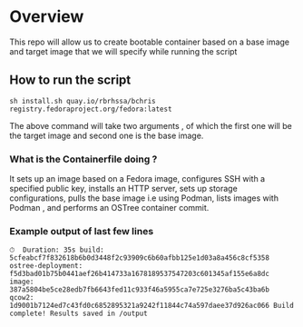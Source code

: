 # Overview
This repo will allow us to create bootable container based on a base image and target image that we will specify
while running the script

## How to run the script

`sh install.sh quay.io/rbrhssa/bchris registry.fedoraproject.org/fedora:latest`

The above command will take two arguments , of which the first one will be the target image and second one is the base image.

### What is the Containerfile doing ?

It sets up an image based on a Fedora image, configures SSH with a specified 
public key, installs an HTTP server, sets up storage configurations, 
pulls the base image i.e  using Podman, lists images with Podman , and performs an OSTree container commit.

### Example output of last few lines

`⏱  Duration: 35s
build:    	5cfeabcf7f832618b6b0d3448f2c93909c6b60afbb125e1d03a8a456c8cf5358
ostree-deployment:	f5d3bad01b75b0441aef26b414733a1678189537547203c601345af155e6a8dc
image:    	387a5804be5ce28edb7fb6643fed11c933f46a5955ca7e725e3276ba5c43ba6b
qcow2:    	1d9001b7124ed7c43fd0c6852895321a9242f11844c74a597daee37d926ac066
Build complete!
Results saved in
/output`